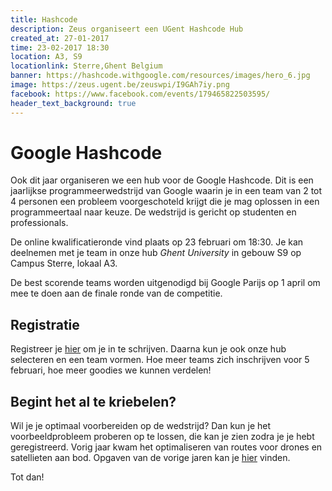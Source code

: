 ```yaml
---
title: Hashcode
description: Zeus organiseert een UGent Hashcode Hub
created_at: 27-01-2017
time: 23-02-2017 18:30
location: A3, S9
locationlink: Sterre,Ghent Belgium
banner: https://hashcode.withgoogle.com/resources/images/hero_6.jpg
image: https://zeus.ugent.be/zeuswpi/I9GAh7iy.png
facebook: https://www.facebook.com/events/179465822503595/
header_text_background: true
---
```


# Google Hashcode
Ook dit jaar organiseren we een hub voor de Google Hashcode. Dit is een jaarlijkse programmeerwedstrijd van Google waarin je in een team van 2 tot 4 personen een probleem voorgeschoteld krijgt die je mag oplossen in een programmeertaal naar keuze. De wedstrijd is gericht op studenten en professionals.

De online kwalificatieronde vind plaats op 23 februari om 18:30. Je kan deelnemen met je team in onze hub _Ghent University_ in gebouw S9 op Campus Sterre, lokaal A3.

De best scorende teams worden uitgenodigd bij Google Parijs op 1 april om mee te doen aan de finale ronde van de competitie.

## Registratie
Registreer je [hier](https://g.co/hashcode) om je in te schrijven. Daarna kun je ook onze hub selecteren en een team vormen. Hoe meer teams zich inschrijven voor 5 februari, hoe meer goodies we kunnen verdelen!

## Begint het al te kriebelen?

Wil je je optimaal voorbereiden op de wedstrijd? Dan kun je het voorbeeldprobleem proberen op te lossen, die kan je zien zodra je je hebt geregistreerd. Vorig jaar kwam het optimaliseren van routes voor drones en satellieten aan bod. Opgaven van de vorige jaren kan je [hier](https://hashcode.withgoogle.com/past_editions.html) vinden.

Tot dan!
